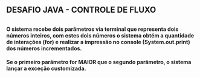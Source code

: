 <H2>DESAFIO JAVA - CONTROLE DE FLUXO<H2>

<h4>
O sistema recebe dois parâmetros via terminal que representa dois números inteiros, com estes dois números o sistema obtém a quantidade de interações (for) e realizar a impressão no console (System.out.print) dos números incrementados. </h4>
<h4>Se o primeiro parâmetro for MAIOR que o segundo parâmetro, o sistema  lançar a exceção customizada. </h4>
